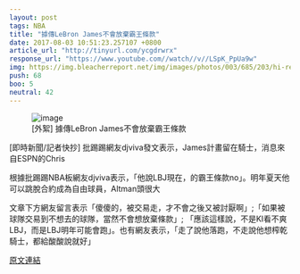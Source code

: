 ```yaml
---
layout: post
tags: NBA
title: "據傳LeBron James不會放棄霸王條款"
date: 2017-08-03 10:51:23.257107 +0800
article_url: "http://tinyurl.com/ycgdrwrx"
response_url: "https://www.youtube.com//watch//v//LSpK_PpUa9w"
img: https://img.bleacherreport.net/img/images/photos/003/685/203/hi-res-c24d8354d02de4cdc7c93b2482d27ad1_crop_exact.jpg?w=1200&h=1200&q=75
push: 68
boo: 5
neutral: 42
---
```


<figure>
<img src="https://img.bleacherreport.net/img/images/photos/003/685/203/hi-res-c24d8354d02de4cdc7c93b2482d27ad1_crop_exact.jpg?w=1200&h=1200&q=75" alt="image">
<figcaption>
[外絮] 據傳LeBron James不會放棄霸王條款
</figcaption>
</figure>



[即時新聞/記者快抄] 批踢踢網友djviva發文表示，James計畫留在騎士，消息來自ESPN的Chris

根據批踢踢NBA板網友djviva表示，「他說LBJ現在，的霸王條款no」。明年夏天他可以跳脫合約成為自由球員，Altman頭很大

文章下方網友留言表示「傻傻的，被交易走，才不會之後又被討厭啊」;「如果被球隊交易到不想去的球隊，當然不會想放棄條款」; 「應該這樣說，不是KI看不爽LBJ，而是LBJ明年可能會跑」。也有網友表示，「走了說他落跑，不走說他想榨乾騎士，都給酸酸說就好」

<a href = "https://www.ptt.cc/bbs/NBA/M.1500862273.A.C2F.html">原文連結</a>

